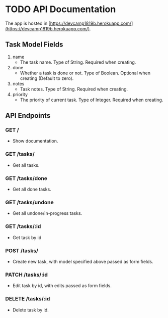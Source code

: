 # TODO API Documentation
The app is hosted in [https://devcamp1819b.herokuapp.com/](https://devcamp1819b.herokuapp.com/).

## Task Model Fields
1. name
    * The task name. Type of String. Required when creating.
2. done
    * Whether a task is done or not. Type of Boolean. Optional when creating (Default to zero).
3. notes
    * Task notes. Type of String. Required when creating.
4. priority
    * The priority of current task. Type of Integer. Required when creating.

## API Endpoints

### GET /
* Show documentation.

### GET /tasks/
* Get all tasks.

### GET /tasks/done
* Get all done tasks.

### GET /tasks/undone
* Get all undone/in-progress tasks.

### GET /tasks/:id
* Get task by id

### POST /tasks/
* Create new task, with model specified above passed as form fields.

### PATCH /tasks/:id
* Edit task by id, with edits passed as form fields.

### DELETE /tasks/:id
* Delete task by id.
